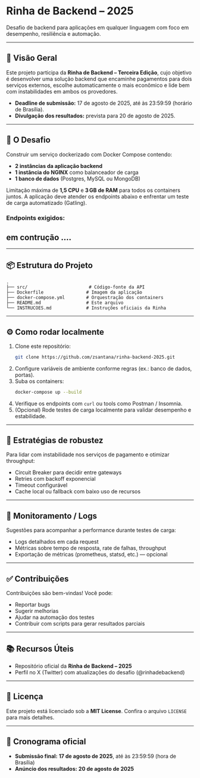 
# Rinha de Backend – 2025

Desafio de backend para aplicações em qualquer linguagem com foco em desempenho, resiliência e automação.

---

## 📝 Visão Geral

Este projeto participa da **Rinha de Backend – Terceira Edição**, cujo objetivo é desenvolver uma solução backend que encaminhe pagamentos para dois serviços externos, escolhe automaticamente o mais econômico e lide bem com instabilidades em ambos os provedores.

- **Deadline de submissão:** 17 de agosto de 2025, até às 23:59:59 (horário de Brasília).  
- **Divulgação dos resultados:** prevista para 20 de agosto de 2025.

---

## 🚀 O Desafio

Construir um serviço dockerizado com Docker Compose contendo:

- **2 instâncias da aplicação backend**
- **1 instância do NGINX** como balanceador de carga
- **1 banco de dados** (Postgres, MySQL ou MongoDB)

Limitação máxima de **1,5 CPU** e **3 GB de RAM** para todos os containers juntos. A aplicação deve atender os endpoints abaixo e enfrentar um teste de carga automatizado (Gatling).

### Endpoints exigidos:

## em contrução ....

---

## 📦 Estrutura do Projeto

```
.
├── src/                       # Código-fonte da API
├── Dockerfile                # Imagem da aplicação
├── docker-compose.yml        # Orquestração dos containers
├── README.md                 # Este arquivo
└── INSTRUCOES.md             # Instruções oficiais da Rinha
```

---

## ⚙️ Como rodar localmente

1. Clone este repositório:
   ```bash
   git clone https://github.com/zsantana/rinha-backend-2025.git
   ```
2. Configure variáveis de ambiente conforme regras (ex.: banco de dados, portas).
3. Suba os containers:
   ```bash
   docker-compose up --build
   ```
4. Verifique os endpoints com `curl` ou tools como Postman / Insomnia.
5. (Opcional) Rode testes de carga localmente para validar desempenho e estabilidade.

---

## 🧪 Estratégias de robustez

Para lidar com instabilidade nos serviços de pagamento e otimizar throughput:

- Circuit Breaker para decidir entre gateways
- Retries com backoff exponencial
- Timeout configurável
- Cache local ou fallback com baixo uso de recursos

---

## 🧠 Monitoramento / Logs

Sugestões para acompanhar a performance durante testes de carga:

- Logs detalhados em cada request
- Métricas sobre tempo de resposta, rate de falhas, throughput
- Exportação de métricas (prometheus, statsd, etc.) — opcional

---

## ✅ Contribuições

Contribuições são bem-vindas! Você pode:

- Reportar bugs
- Sugerir melhorias
- Ajudar na automação dos testes
- Contribuir com scripts para gerar resultados parciais

---

## 📚 Recursos Úteis

- Repositório oficial da **Rinha de Backend – 2025**  
- Perfil no X (Twitter) com atualizações do desafio (@rinhadebackend)

---

## 📝 Licença

Este projeto está licenciado sob a **MIT License**. Confira o arquivo `LICENSE` para mais detalhes.

---

## 📅 Cronograma oficial

- **Submissão final:** **17 de agosto de 2025**, até às 23:59:59 (hora de Brasília)  
- **Anúncio dos resultados:** **20 de agosto de 2025**
